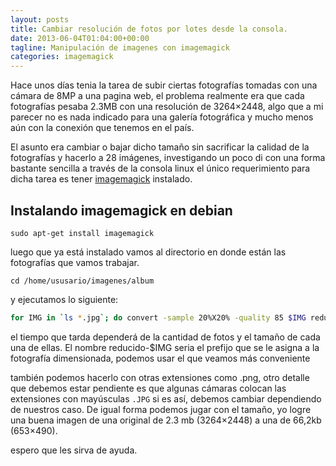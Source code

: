```yaml
---
layout: posts
title: Cambiar resolución de fotos por lotes desde la consola.
date: 2013-06-04T01:04:00+00:00
tagline: Manipulación de imagenes con imagemagick
categories: imagemagick
---
```

Hace unos días tenia la tarea de subir ciertas fotografías tomadas con una cámara de 8MP a una pagina web, el problema realmente era que cada fotografías pesaba 2.3MB con una resolución de 3264×2448, algo que a mi parecer no es nada indicado para una galería fotográfica y mucho menos aún con la conexión que tenemos en el país.

El asunto era cambiar o bajar dicho tamaño sin sacrificar la calidad de la fotografías y hacerlo a 28 imágenes, investigando un poco di con una forma bastante sencilla a través de la consola linux el único requerimiento para dicha tarea es tener [imagemagick](https://www.imagemagick.org/script/index.php) instalado.

## Instalando imagemagick en debian

```console
sudo apt-get install imagemagick
```

luego que ya está instalado vamos al directorio en donde están las fotografías que vamos trabajar.

```console
cd /home/ususario/imagenes/album
```

y ejecutamos lo siguiente:

```bash
for IMG in `ls *.jpg`; do convert -sample 20%X20% -quality 85 $IMG reducido-$IMG; done
```

el tiempo que tarda dependerá de la cantidad de fotos y el tamaño de cada una de ellas. El nombre reducido-$IMG seria el prefijo que se le asigna a la fotografía dimensionada, podemos usar el que veamos más conveniente

también podemos hacerlo con otras extensiones como .png, otro detalle que debemos estar pendiente es que algunas cámaras colocan las extensiones con mayúsculas `.JPG` si es así, debemos cambiar dependiendo de nuestros caso. De igual forma podemos jugar con el tamaño, yo logre una buena imagen de una original de 2.3 mb (3264×2448) a una de 66,2kb (653×490).

espero que les sirva de ayuda.
